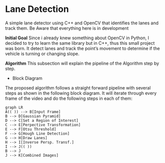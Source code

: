 
# Lane Detection
A simple lane detector  using C++ and OpenCV that identifies the lanes and track them. Be Aware that everything here is in development


**Initial Goal**
Since i already knew something about OpenCV in Python, I decided to try to learn the same library but in C++, thus this small project was born. It detect lanes and track the point’s movement to determine if the vehicle is turning or changing slope.

**Algorithm**
This subsection will explain the pipeline of the Algorithm step by step.

- Block Diagram

The proposed algorithm follows a straight forward pipeline with several steps as shown in the following block diagram. It will iterate through every frame of the video and do the following steps in each of them:
```mermaid
graph LR
A(( )) --> B[Input Frame]
B --> D[Gaussian Pyramid]
D --> C[Set a Region of Interest]
C --> E[Perpective Transformation]
E --> F[Otsu Threshold]
F --> G[Hough Line Detection]
G --> H[Draw Lanes]
H --> I[Inverse Persp. Transf.]
I --> J(( ))
B --> J
J --> K[Combined Images]

```
